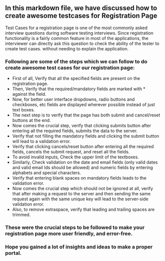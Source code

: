 ## In this markdown file, we have discussed how to create awesome testcases for Registration Page

Test Cases for a registration page is one of the most commonly asked interview questions during software testing interviews. Since registration functionality is a fairly common feature in most of the applications, the interviewer can directly ask this question to check the ability of the tester to create test cases. without needing to explain the application.

### Following are some of the steps which we can follow to do create awesome test cases for our registration page:

* First of all, Verify that all the specified fields are present on the registration page.
* Then, Verify that the required/mandatory fields are marked with * against the field.
* Now, for better user interface dropdowns, radio buttons and checkboxes, etc fields are displayed wherever possible instead of just text boxes.
* The next step is to verify that the page has both submit and cancel/reset buttons at the end.
* Now comes the crucial step, verify that clicking submits button after entering all the required fields, submits the data to the server.
* Verify that not filling the mandatory fields and clicking the submit button will lead to a validation error.
* Verify that clicking cancels/reset button after entering all the required fields, cancels the submit request, and reset all the fields.
* To avoid invalid inputs, Check the upper limit of the textboxes.
* Similarly, Check validation on the date and email fields (only valid dates and valid email Ids should be allowed) and numeric fields by entering alphabets and special     characters.
* Verify that entering blank spaces on mandatory fields leads to the validation error.
* Now comes the crucial step which should not be ignored at all, verify that after making a request to the server and then sending the same request again with the same unique key will lead to the server-side validation error.
* Also, to remove extraspace, verify that leading and trailing spaces are trimmed.


### These were the crucial steps to be followed to make your registration page more user friendly, and error-free.

### Hope you gained a lot of insights and ideas to make a proper portal.



